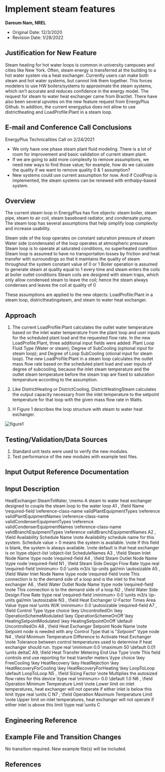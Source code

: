 Implement steam features
================

**Dareum Nam, NREL**

 - Original Date: 12/3/2020
 - Revision Date: 1/28/2022
 

## Justification for New Feature ##

Steam heating for hot water loops is common in university campuses and cities like New York. Often, steam energy is transferred at the building to a hot water system via a heat exchanger. Currently users can make both steam and hot water systems, but cannot link them together. This forces modelers to use HW boilers/systems to approximate the steam systems, which isn’t accurate and reduces confidence in the energy model. The request for steam to water heat exchanger came from Bractlet. There have also been several upvotes on the new feature request from EnergyPlus Github. In addition, the current energyplus does not allow to use districtheating and LoadProfile:Plant in a steam loop.

## E-mail and Conference Call Conclusions ##

EnergyPlus Technicalities Call on 2/24/2021
- We only have one phase steam plant fluid modeling. There is a lot of room for improvement and basic validation of current steam plant.
- If we are going to add more complexity to remove assumptions, we need new ways to find those value; for example, how do we calculate the quality if we want to remove quality 0 & 1 assumption?
- New systems could use current assumption for now. And if CoolProp is implemented, the steam systems can be renewed with enthalpy-based system.

## Overview ##

The current steam loop in EnergyPlus has five objects: steam boiler, steam pipe, steam to air coil, steam baseboard radiator, and condensate pump. The steam loop has several assumptions that help simplify loop complexity and increase usability.

Steam side of the loop operates on constant saturation pressure of steam
Water side (condensate) of the loop operates at atmospheric pressure
Steam loop is to operate at saturated conditions, no superheated condition
Steam loop is assumed to have no transportation losses by friction and heat transfer with surroundings so that it maintains the quality of steam throughout the system constant value of 0 or 1
Boiler operation is assumed to generate steam at quality equal to 1 every time and steam enters the coils at boiler outlet conditions
Steam coils are designed with steam traps, which only allow condensed steam to leave the coil; hence the steam always condenses and leaves the coil at quality of 0

These assumptions are applied to the new objects: LoadProfile:Plant in a steam loop, districtheatingsteam, and steam to water heat exchanger.

## Approach ##

1. The current LoadProfile:Plant calculates the outlet water temperature based on the inlet water temperature from the plant loop and user inputs for the scheduled plant load and the requested flow rate. 
In the new LoadProfile:Plant, three additional input fields were added: Plant Loop Fluid Type (Water or steam); Degree of SubCooling (optional input for steam loop); and Degree of Loop SubCooling (otional input for steam loop). The new LoadProfile:Plant in a steam loop calculates the outlet mass flow rate based on the scheduled plant load and user inputs of degree of subcooling, because the inlet steam temperature and the outlet steam temperature before the steam trap are fixed to saturation temperature according to the assumption.

2. Like DistrictHeating or DistrictCooling, DistrictHeatingSteam calculates the output capacity necessary from the inlet temperature to the setpoint temperature for that loop with the given mass flow rate in Watts.

3. H
Figure 1 describes the loop structure with steam to water heat exchanger.

![figure1](https://github.com/EnergyPlus/blob/AddThreeSteamModulesWithNTUMethod/design/FY2021/figure1.png)


## Testing/Validation/Data Sources ##

1. Standard unit tests were used to verify the new modules.
2. Test performance of the new modules with example test files.

## Input Output Reference Documentation ##


## Input Description ##

HeatExchanger:SteamToWater,
        \memo A steam to water heat exchanger designed to couple the steam loop to the water loop
   A1 , \field Name
        \required-field
        \reference-class-name validPlantEquipmentTypes
        \reference validPlantEquipmentNames
        \reference-class-name validCondenserEquipmentTypes
        \reference validCondenserEquipmentNames
        \reference-class-name validBranchEquipmentTypes
        \reference validBranchEquipmentNames
   A2 , \field Availability Schedule Name
        \note Availability schedule name for this system. Schedule value > 0 means the system is available.
        \note If this field is blank, the system is always available.
        \note default is that heat exchanger is on
        \type object-list
        \object-list ScheduleNames
   A3 , \field Steam Inlet Node Name
        \type node
        \required-field
   A4 , \field Steam Outlet Node Name
        \type node
        \required-field
   N1 , \field Steam Side Design Flow Rate
        \type real
        \required-field
        \minimum> 0.0
        \units m3/s
        \ip-units gal/min
        \autosizable
   A5 , \field Water Inlet Node Name
        \type node
        \required-field
        \note This connection is to the demand side of a loop and is the inlet to the heat exchanger
   A6 , \field Water Outlet Node Name
        \type node
        \required-field
        \note This connection is to the demand side of a loop
   N2 , \field Water Side Design Flow Rate
        \type real
        \required-field
        \minimum> 0.0
        \units m3/s
        \ip-units gal/min
        \autosizable
   N3 , \field Heat Exchanger U-Factor Times Area Value
        \type real
        \units W/K
        \minimum> 0.0
        \autosizable
        \required-field
   A7 , \field Control Type
        \type choice
        \key UncontrolledOn
        \key OperationSchemeModulated
        \key OperationSchemeOnOff
        \key HeatingSetpointModulated
        \key HeatingSetpointOnOff
        \default UncontrolledOn
   A8 , \field Heat Exchanger Setpoint Node Name
        \note Setpoint node is needed with any Control Type that is "*Setpoint*"
        \type node
   N4 , \field Minimum Temperature Difference to Activate Heat Exchanger
        \note Tolerance between control temperatures used to determine if heat exchanger should run.
        \type real
        \minimum 0.0
        \maximum 50
        \default 0.01
        \units deltaC
   A9, \field Heat Transfer Metering End Use Type
        \note This field controls end use reporting for heat transfer meters
        \type choice
        \key FreeCooling
        \key HeatRecovery
        \key HeatRejection
        \key HeatRecoveryForCooling
        \key HeatRecoveryForHeating
        \key LoopToLoop
        \default LoopToLoop
   N5 , \field Sizing Factor
        \note Multiplies the autosized flow rates for this device
        \type real
        \minimum> 0.0
        \default 1.0
   N6 , \field Operation Minimum Temperature Limit
        \note Lower limit on inlet temperatures, heat exchanger will not operate if either inlet is below this limit
        \type real
        \units C
   N7 ; \field Operation Maximum Temperature Limit
        \note Upper limit on inlet temperatures, heat exchanger will not operate if either inlet is above this limit
        \type real
        \units C

## Engineering Reference ##



## Example File and Transition Changes ##

No transition required. New example file(s) will be included.

## References ##


